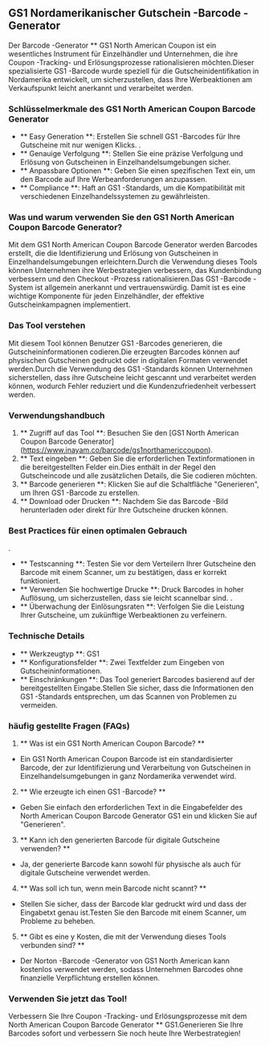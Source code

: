 ## GS1 Nordamerikanischer Gutschein -Barcode -Generator

Der Barcode -Generator ** GS1 North American Coupon ist ein wesentliches Instrument für Einzelhändler und Unternehmen, die ihre Coupon -Tracking- und Erlösungsprozesse rationalisieren möchten.Dieser spezialisierte GS1 -Barcode wurde speziell für die Gutscheinidentifikation in Nordamerika entwickelt, um sicherzustellen, dass Ihre Werbeaktionen am Verkaufspunkt leicht anerkannt und verarbeitet werden.

### Schlüsselmerkmale des GS1 North American Coupon Barcode Generator

- ** Easy Generation **: Erstellen Sie schnell GS1 -Barcodes für Ihre Gutscheine mit nur wenigen Klicks.
.
- ** Genauige Verfolgung **: Stellen Sie eine präzise Verfolgung und Erlösung von Gutscheinen in Einzelhandelsumgebungen sicher.
- ** Anpassbare Optionen **: Geben Sie einen spezifischen Text ein, um den Barcode auf Ihre Werbeanforderungen anzupassen.
- ** Compliance **: Haft an GS1 -Standards, um die Kompatibilität mit verschiedenen Einzelhandelssystemen zu gewährleisten.

### Was und warum verwenden Sie den GS1 North American Coupon Barcode Generator?

Mit dem GS1 North American Coupon Barcode Generator werden Barcodes erstellt, die die Identifizierung und Erlösung von Gutscheinen in Einzelhandelsumgebungen erleichtern.Durch die Verwendung dieses Tools können Unternehmen ihre Werbestrategien verbessern, das Kundenbindung verbessern und den Checkout -Prozess rationalisieren.Das GS1 -Barcode -System ist allgemein anerkannt und vertrauenswürdig. Damit ist es eine wichtige Komponente für jeden Einzelhändler, der effektive Gutscheinkampagnen implementiert.

### Das Tool verstehen

Mit diesem Tool können Benutzer GS1 -Barcodes generieren, die Gutscheininformationen codieren.Die erzeugten Barcodes können auf physischen Gutscheinen gedruckt oder in digitalen Formaten verwendet werden.Durch die Verwendung des GS1 -Standards können Unternehmen sicherstellen, dass ihre Gutscheine leicht gescannt und verarbeitet werden können, wodurch Fehler reduziert und die Kundenzufriedenheit verbessert werden.

### Verwendungshandbuch

1. ** Zugriff auf das Tool **: Besuchen Sie den [GS1 North American Coupon Barcode Generator] (https://www.inayam.co/barcode/gs1northamericcoupon).
2. ** Text eingeben **: Geben Sie die erforderlichen Textinformationen in die bereitgestellten Felder ein.Dies enthält in der Regel den Gutscheincode und alle zusätzlichen Details, die Sie codieren möchten.
3. ** Barcode generieren **: Klicken Sie auf die Schaltfläche "Generieren", um Ihren GS1 -Barcode zu erstellen.
4. ** Download oder Drucken **: Nachdem Sie das Barcode -Bild herunterladen oder direkt für Ihre Gutscheine drucken können.

### Best Practices für einen optimalen Gebrauch

.
- ** Testscanning **: Testen Sie vor dem Verteilern Ihrer Gutscheine den Barcode mit einem Scanner, um zu bestätigen, dass er korrekt funktioniert.
- ** Verwenden Sie hochwertige Drucke **: Druck Barcodes in hoher Auflösung, um sicherzustellen, dass sie leicht scannelbar sind.
.
- ** Überwachung der Einlösungsraten **: Verfolgen Sie die Leistung Ihrer Gutscheine, um zukünftige Werbeaktionen zu verfeinern.

### Technische Details

- ** Werkzeugtyp **: GS1
- ** Konfigurationsfelder **: Zwei Textfelder zum Eingeben von Gutscheininformationen.
- ** Einschränkungen **: Das Tool generiert Barcodes basierend auf der bereitgestellten Eingabe.Stellen Sie sicher, dass die Informationen den GS1 -Standards entsprechen, um das Scannen von Problemen zu vermeiden.

### häufig gestellte Fragen (FAQs)

1. ** Was ist ein GS1 North American Coupon Barcode? **
- Ein GS1 North American Coupon Barcode ist ein standardisierter Barcode, der zur Identifizierung und Verarbeitung von Gutscheinen in Einzelhandelsumgebungen in ganz Nordamerika verwendet wird.

2. ** Wie erzeugte ich einen GS1 -Barcode? **
- Geben Sie einfach den erforderlichen Text in die Eingabefelder des North American Coupon Barcode Generator GS1 ein und klicken Sie auf "Generieren".

3. ** Kann ich den generierten Barcode für digitale Gutscheine verwenden? **
- Ja, der generierte Barcode kann sowohl für physische als auch für digitale Gutscheine verwendet werden.

4. ** Was soll ich tun, wenn mein Barcode nicht scannt? **
- Stellen Sie sicher, dass der Barcode klar gedruckt wird und dass der Eingabetxt genau ist.Testen Sie den Barcode mit einem Scanner, um Probleme zu beheben.

5. ** Gibt es eine y Kosten, die mit der Verwendung dieses Tools verbunden sind? **
- Der Norton -Barcode -Generator von GS1 North American kann kostenlos verwendet werden, sodass Unternehmen Barcodes ohne finanzielle Verpflichtung erstellen können.

### Verwenden Sie jetzt das Tool!

Verbessern Sie Ihre Coupon -Tracking- und Erlösungsprozesse mit dem North American Coupon Barcode Generator ** GS1.Generieren Sie Ihre Barcodes sofort und verbessern Sie noch heute Ihre Werbestrategien!